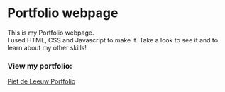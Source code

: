 # Portfolio webpage 
This is my Portfolio webpage. 
<br>I used HTML, CSS and Javascript to make it. Take a look to see it and to learn about my other skills!

### View my portfolio:
[Piet de Leeuw Portfolio](https://piet-de-leeuw.github.io/)
